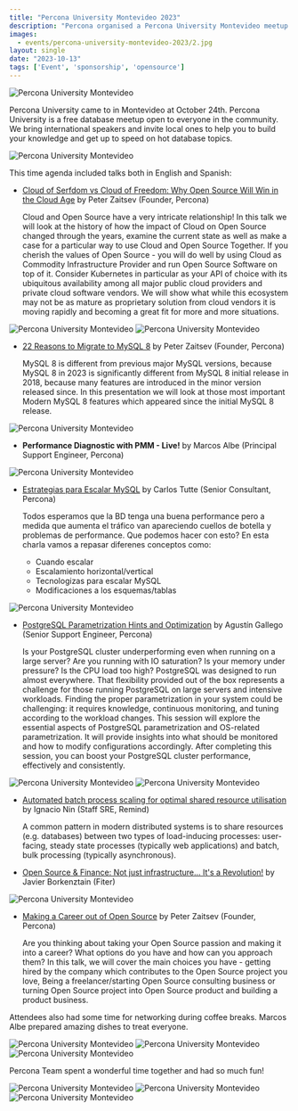 ```yaml
---
title: "Percona University Montevideo 2023"
description: "Percona organised a Percona University Montevideo meetup in Uruguay at October 24th, 2023."
images:
  - events/percona-university-montevideo-2023/2.jpg
layout: single
date: "2023-10-13"
tags: ['Event', 'sponsorship', 'opensource']
---
```

![Percona University Montevideo](/events/percona-university-montevideo-2023/1.jpg)

Percona University came to in Montevideo at October 24th. Percona University is a free database meetup open to everyone in the community. We bring international speakers and invite local ones to help you to build your knowledge and get up to speed on hot database topics.

![Percona University Montevideo](/events/percona-university-montevideo-2023/17.jpg)

This time agenda included talks both in English and Spanish:

* [Cloud of Serfdom vs Cloud of Freedom: Why Open Source Will Win in the Cloud Age](https://drive.google.com/file/d/1k9Fd5jSxlGYpnbTgpBiuP-7XCt4SzVIk/view?usp=sharing) by Peter Zaitsev (Founder, Percona)

  Cloud and Open Source have a very intricate relationship! In this talk we will look at the history of how the impact of Cloud on Open Source changed through the years, examine the current state as well as make a case for a particular way to use Cloud and Open Source Together. If you cherish the values of Open Source - you will do well by using Cloud as Commodity Infrastructure Provider and run Open Source Software on top of it. Consider Kubernetes in particular as your API of choice with its ubiquitous availability among all major public cloud providers and private cloud software vendors. We will show what while this ecosystem may not be as mature as proprietary solution from cloud vendors it is moving rapidly and becoming a great fit for more and more situations.

![Percona University Montevideo](/events/percona-university-montevideo-2023/3.jpg)
![Percona University Montevideo](/events/percona-university-montevideo-2023/4.jpg)

* [22 Reasons to Migrate to MySQL 8](https://drive.google.com/file/d/1-Po0wHqRPL7BobtRvH_VT7G2aQjkJmR4/view?usp=sharing) by Peter Zaitsev (Founder, Percona)

  MySQL 8 is different from previous major MySQL versions, because MySQL 8 in 2023 is significantly different from MySQL 8 initial release in 2018, because many features are introduced in the minor version released since. In this presentation we will look at those most important Modern MySQL 8 features which appeared since the initial MySQL 8 release.

![Percona University Montevideo](/events/percona-university-montevideo-2023/5.jpg)

* **Performance Diagnostic with PMM - Live!** by Marcos Albe (Principal Support Engineer, Percona)

![Percona University Montevideo](/events/percona-university-montevideo-2023/9.jpg)

* [Estrategias para Escalar MySQL](https://drive.google.com/file/d/1Ikzkqhag-qxKauoqJikhviX8g8MO-asU/view?usp=sharing) by Carlos Tutte (Senior Consultant, Percona)

  Todos esperamos que la BD tenga una buena performance pero a medida que aumenta el tráfico van apareciendo cuellos de botella y problemas de performance. Que podemos hacer con esto?
  En esta charla vamos a repasar diferenes conceptos como:
  - Cuando escalar
  - Escalamiento horizontal/vertical
  - Tecnologizas para escalar MySQL
  - Modificaciones a los esquemas/tablas

![Percona University Montevideo](/events/percona-university-montevideo-2023/6.jpg)
  
* [PostgreSQL Parametrization Hints and Optimization](https://drive.google.com/file/d/1L8YZVjRjNSgT7OPzAoffxihFGMABvMRC/view?usp=sharing) by Agustín Gallego (Senior Support Engineer, Percona)

  Is your PostgreSQL cluster underperforming even when running on a large server? Are you running with IO saturation? Is your memory under pressure? Is the CPU load too high? PostgreSQL was designed to run almost everywhere. That flexibility provided out of the box represents a challenge for those running PostgreSQL on large servers and intensive workloads. Finding the proper parametrization in your system could be challenging: it requires knowledge, continuous monitoring, and tuning according to the workload changes. This session will explore the essential aspects of PostgreSQL parametrization and OS-related parametrization. It will provide insights into what should be monitored and how to modify configurations accordingly. After completing this session, you can boost your PostgreSQL cluster performance, effectively and consistently.

![Percona University Montevideo](/events/percona-university-montevideo-2023/7.jpg)
![Percona University Montevideo](/events/percona-university-montevideo-2023/8.jpg)

* [Automated batch process scaling for optimal shared resource utilisation](https://drive.google.com/file/d/1-z_t-WNVaNpsMdj_Ugi06LeFc8giSYRX/view?usp=sharing) by Ignacio Nin (Staff SRE, Remind)

  A common pattern in modern distributed systems is to share resources (e.g. databases) between two types of load-inducing processes: user-facing, steady state processes (typically web applications) and batch, bulk processing (typically asynchronous).

* [Open Source & Finance: Not just infrastructure... It's a Revolution!](https://drive.google.com/file/d/1trU16o4pyAoARYmSf51bUcftmPuLlNyV/view?usp=sharing) by Javier Borkenztain (Fiter)

![Percona University Montevideo](/events/percona-university-montevideo-2023/10.jpg)

* [Making a Career out of Open Source](https://drive.google.com/file/d/1dQpqnqaAWkn3UlXgpSo_VPS4wk85zXl1/view?usp=sharing) by Peter Zaitsev (Founder, Percona)

  Are you thinking about taking your Open Source passion and making it into a career? What options do you have and how can you approach them? In this talk, we will cover the main choices you have - getting hired by the company which contributes to the Open Source project you love, Being a freelancer/starting Open Source consulting business or turning Open Source project into Open Source product and building a product business.

Attendees also had some time for networking during coffee breaks. Marcos Albe prepared amazing dishes to treat everyone. 

![Percona University Montevideo](/events/percona-university-montevideo-2023/11.jpg)
![Percona University Montevideo](/events/percona-university-montevideo-2023/12.jpg)
![Percona University Montevideo](/events/percona-university-montevideo-2023/13.jpg)

Percona Team spent a wonderful time together and had so much fun! 

![Percona University Montevideo](/events/percona-university-montevideo-2023/14.jpg)
![Percona University Montevideo](/events/percona-university-montevideo-2023/15.jpg)
![Percona University Montevideo](/events/percona-university-montevideo-2023/16.jpg)


